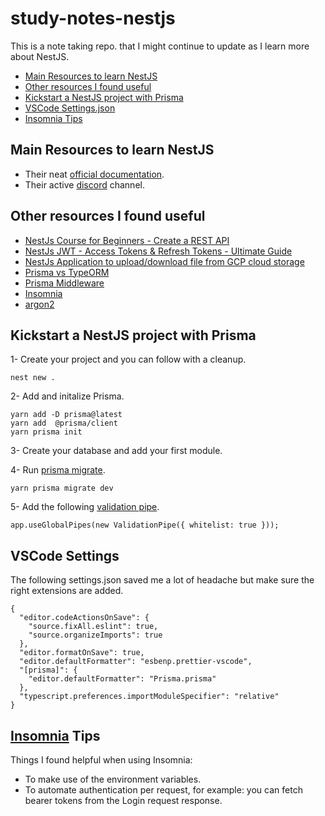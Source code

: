 # study-notes-nestjs
This is a note taking repo. that I might continue to update as I learn more about NestJS.
 
- [Main Resources to learn NestJS](#main-resources-to-learn-nestjs)  
- [Other resources I found useful](#other-resources-i-found-useful)
- [Kickstart a NestJS project with Prisma](#kickstart-a-nestjs-project-with-prisma)
- [VSCode Settings.json](#vscode-settings)
- [Insomnia Tips](#insomnia-tips)

## Main Resources to learn NestJS
- Their neat [official documentation](https://docs.nestjs.com).
- Their active [discord](https://discord.com/invite/nestjs) channel. 

## Other resources I found useful
- [NestJs Course for Beginners - Create a REST API](https://youtu.be/GHTA143_b-s)
- [NestJs JWT - Access Tokens & Refresh Tokens - Ultimate Guide](https://youtu.be/uAKzFhE3rxU?list=PLNTXksYYFsn8Dz2xrFYrMqEO1buLodr6P)
- [NestJs Application to upload/download file from GCP cloud storage](https://kuros.in/typescript/nestjs-upload-download-file-from-cloud-storage)
- [Prisma vs TypeORM](https://www.prisma.io/docs/concepts/more/comparisons/prisma-and-typeorm)
- [Prisma Middleware](https://www.prisma.io/docs/concepts/components/prisma-client/middleware)
- [Insomnia](https://insomnia.rest)
- [argon2](https://www.npmjs.com/package/argon2)

## Kickstart a NestJS project with Prisma

1- Create your project and you can follow with a cleanup.
```
nest new .
```

2- Add and initalize Prisma.
```
yarn add -D prisma@latest
yarn add  @prisma/client
yarn prisma init
```

3- Create your database and add your first module.

4- Run [prisma migrate](https://www.prisma.io/docs/concepts/components/prisma-migrate).
```
yarn prisma migrate dev
```

5- Add the following [validation pipe](https://docs.nestjs.com/techniques/validation).
```
app.useGlobalPipes(new ValidationPipe({ whitelist: true }));
```

## VSCode Settings
The following settings.json saved me a lot of headache but make sure the right extensions are added.
```
{
  "editor.codeActionsOnSave": {
    "source.fixAll.eslint": true,
    "source.organizeImports": true
  },
  "editor.formatOnSave": true,
  "editor.defaultFormatter": "esbenp.prettier-vscode",
  "[prisma]": {
    "editor.defaultFormatter": "Prisma.prisma"
  },
  "typescript.preferences.importModuleSpecifier": "relative"
}
```

## [Insomnia](https://insomnia.rest) Tips
Things I found helpful when using Insomnia:
- To make use of the environment variables.
- To automate authentication per request, for example: you can fetch bearer tokens from the Login request response.
